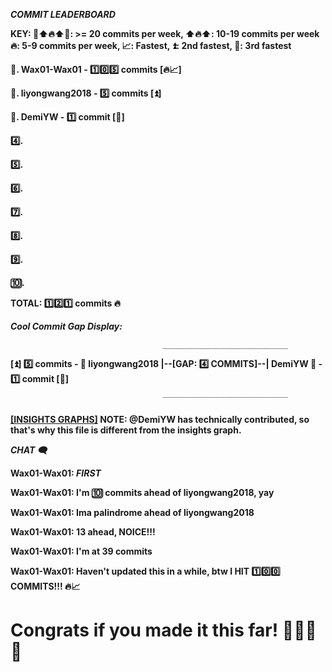 **_COMMIT LEADERBOARD_**

**KEY: 💎⬆️🔥⬆️💎: >= 20 commits per week, ⬆️🔥⬆️: 10-19 commits per week 🔥: 5-9 commits per week, 📈: Fastest, ⏫: 2nd fastest, 🔼: 3rd fastest**

**🥇. Wax01-Wax01 - 1️⃣0️⃣5️⃣ commits [🔥📈]**

**🥈. liyongwang2018 - 5️⃣ commits [⏫]**

**🥉. DemiYW - 1️⃣ commit [🔼]**

**4️⃣.**

**5️⃣.**

**6️⃣.**

**7️⃣.**

**8️⃣.**

**9️⃣.**

**🔟.**

**TOTAL: 1️⃣2️⃣1️⃣ commits 🔥**

**_Cool Commit Gap Display:_**

                                      ____________________________

**[⏫] 5️⃣ commits - 🥈 liyongwang2018 |--[GAP:  4️⃣ COMMITS]--| DemiYW 🥉 - 1️⃣ commit [🔼]**
   
                                      ‾‾‾‾‾‾‾‾‾‾‾‾‾‾‾‾‾‾‾‾‾‾‾‾‾‾‾‾

**[\[INSIGHTS GRAPHS\]](https://github.com/Wax01-Wax01/Minecraft-modded/graphs/contributors) NOTE: @DemiYW has technically contributed, so that's why this file is different from the insights graph.**

_**CHAT 🗨️**_

**Wax01-Wax01: _FIRST_**

**Wax01-Wax01: I'm 🔟 commits ahead of liyongwang2018, yay**

**Wax01-Wax01: Ima palindrome ahead of liyongwang2018**

**Wax01-Wax01: 13 ahead, NOICE!!!**

**Wax01-Wax01: I'm at 39 commits**

**Wax01-Wax01: Haven't updated this in a while, btw I HIT 1️⃣0️⃣0️⃣ COMMITS!!! 🔥📈**

# Congrats if you made it this far! 💎🎉🚀🌟

